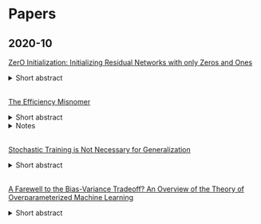 # Papers

## 2020-10

[ZerO Initialization: Initializing Residual Networks with only Zeros and Ones](https://openreview.net/forum?id=EYCm0AFjaSS)
<details>
<summary>Short abstract</summary>
We propose a fully deterministic initialization for training residual networks by employing skip connections and Hadamard transforms, resulting in state-of-art performance.
</details>
<br/>


[The Efficiency Misnomer](https://arxiv.org/abs/2110.12894)
<details>
<summary>Short abstract</summary>
Model efficiency is a critical aspect of developing and deploying machine learning models.
</details>
<details>
<summary>Notes</summary>
</details>
<br/>

[Stochastic Training is Not Necessary for Generalization](https://arxiv.org/abs/2109.14119)
<details>
<summary>Short abstract</summary>
It is widely believed that the implicit regularization of stochastic gradient descent (SGD) is fundamental to the impressive generalization behavior we observe in neural networks. In this work, we demonstrate that non-stochastic full-batch training can achieve strong performance on CIFAR-10 that is on-par with SGD, using modern architectures in settings with and without data augmentation.
</details>
<br/>

[A Farewell to the Bias-Variance Tradeoff? An Overview of the Theory of Overparameterized Machine Learning](https://arxiv.org/abs/2109.02355)
<details>
<summary>Short abstract</summary>
Overparameterized models are excessively complex with respect to the size of the training dataset, which results in them perfectly fitting (i.e., interpolating) the training data, which is usually noisy. Such interpolation of noisy data is traditionally associated with detrimental overfitting, and yet a wide range of interpolating models -- from simple linear models to deep neural networks -- have recently been observed to generalize extremely well on fresh test data. Indeed, the recently discovered double descent phenomenon has revealed that highly overparameterized models often improve over the best underparameterized model in test performance
</details>
<br/>

